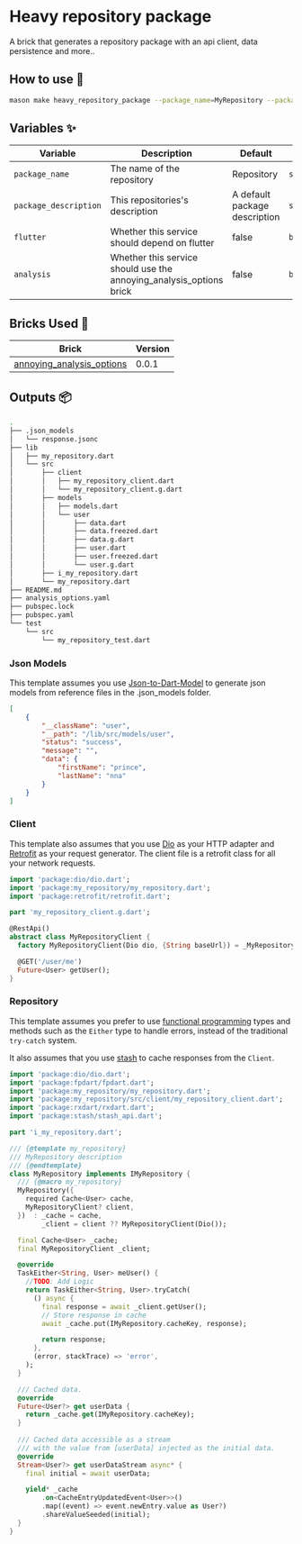 # Heavy repository package

A brick that generates a repository package with an api client, data persistence and more..



## How to use 🚀

```sh
mason make heavy_repository_package --package_name=MyRepository --package_description=Description --flutter=true --analysis=true
```



## Variables ✨

| Variable              | Description                                                  | Default                       | Type      |
| --------------------- | ------------------------------------------------------------ | ----------------------------- | --------- |
| `package_name`        | The name of the repository                                   | Repository                    | `string`  |
| `package_description` | This repositories's description                              | A default package description | `string`  |
| `flutter`             | Whether this service should depend on flutter                | false                         | `boolean` |
| `analysis`            | Whether this service should use the annoying_analysis_options brick | false                         | `boolean` |



## Bricks Used 🧱

| Brick                                                        | Version |
| ------------------------------------------------------------ | ------- |
| [annoying_analysis_options](https://brickhub.dev/bricks/annoying_analysis_options/0.0.1) | 0.0.1   |



## Outputs 📦

```sh
.
├── .json_models
│   └── response.jsonc
├── lib
│   ├── my_repository.dart
│   └── src
│       ├── client
│       │   ├── my_repository_client.dart
│       │   └── my_repository_client.g.dart
│       ├── models
│       │   ├── models.dart
│       │   └── user
│       │       ├── data.dart
│       │       ├── data.freezed.dart
│       │       ├── data.g.dart
│       │       ├── user.dart
│       │       ├── user.freezed.dart
│       │       └── user.g.dart
│       ├── i_my_repository.dart
│       └── my_repository.dart
├── README.md
├── analysis_options.yaml
├── pubspec.lock
├── pubspec.yaml
└── test
    └── src
        └── my_repository_test.dart
```



### Json Models

This template assumes you use [Json-to-Dart-Model](https://github.com/hiranthaR/Json-to-Dart-Model) to generate json models from reference files in the .json_models folder.

```json
[
    {
        "__className": "user",
        "__path": "/lib/src/models/user",
        "status": "success",
        "message": "",
        "data": {
            "firstName": "prince",
            "lastName": "nna"
        }
    }
]
```



### Client

This template also assumes that you use [Dio](https://pub.dev/packages/dio) as your HTTP adapter and [Retrofit](https://pub.dev/packages/retrofit) as your request generator. The client file is a retrofit class for all your network requests.

```dart
import 'package:dio/dio.dart';
import 'package:my_repository/my_repository.dart';
import 'package:retrofit/retrofit.dart';

part 'my_repository_client.g.dart';

@RestApi()
abstract class MyRepositoryClient {
  factory MyRepositoryClient(Dio dio, {String baseUrl}) = _MyRepositoryClient;

  @GET('/user/me')
  Future<User> getUser();
}
```



### Repository

This template assumes you prefer to use [functional programming](https://pub.dev/packages/fpdart) types and methods such as the `Either` type to handle errors, instead of the traditional `try-catch` system. 

It also assumes that you use [stash](https://pub.dev/packages/stash) to cache responses from the `Client`.

```dart
import 'package:dio/dio.dart';
import 'package:fpdart/fpdart.dart';
import 'package:my_repository/my_repository.dart';
import 'package:my_repository/src/client/my_repository_client.dart';
import 'package:rxdart/rxdart.dart';
import 'package:stash/stash_api.dart';

part 'i_my_repository.dart';

/// {@template my_repository}
/// MyRepository description
/// {@endtemplate}
class MyRepository implements IMyRepository {
  /// {@macro my_repository}
  MyRepository({
    required Cache<User> cache,
    MyRepositoryClient? client,
  })  : _cache = cache,
        _client = client ?? MyRepositoryClient(Dio());

  final Cache<User> _cache;
  final MyRepositoryClient _client;

  @override
  TaskEither<String, User> meUser() {
    //TODO: Add Logic
    return TaskEither<String, User>.tryCatch(
      () async {
        final response = await _client.getUser();
        // Store response in cache
        await _cache.put(IMyRepository.cacheKey, response);

        return response;
      },
      (error, stackTrace) => 'error',
    );
  }

  /// Cached data.
  @override
  Future<User?> get userData {
    return _cache.get(IMyRepository.cacheKey);
  }
	
  /// Cached data accessible as a stream 
  /// with the value from [userData] injected as the initial data.
  @override
  Stream<User?> get userDataStream async* {
    final initial = await userData;

    yield* _cache
        .on<CacheEntryUpdatedEvent<User>>()
        .map((event) => event.newEntry.value as User?)
        .shareValueSeeded(initial);
  }
}
```

